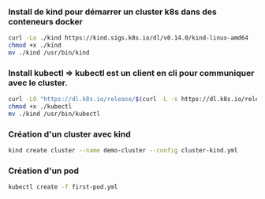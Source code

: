 ### Install de kind pour démarrer un cluster k8s dans des conteneurs docker
```bash
curl -Lo ./kind https://kind.sigs.k8s.io/dl/v0.14.0/kind-linux-amd64
chmod +x ./kind
mv ./kind /usr/bin/kind
``` 
### Install kubectl => kubectl est un client en cli pour communiquer avec le cluster.

```bash
curl -LO "https://dl.k8s.io/release/$(curl -L -s https://dl.k8s.io/release/stable.txt)/bin/linux/amd64/kubectl"
chmod +x ./kubectl
mv ./kind /usr/bin/kubectl
```

### Création d'un cluster avec kind
```bash
kind create cluster --name demo-cluster --config cluster-kind.yml
```

### Création d'un pod
```bash
kubectl create -f first-pod.yml
```

